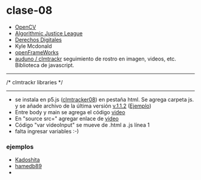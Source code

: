 # clase-08
- [OpenCV](opencv.org)
- [Algorithmic Justice League](www.ajl.org)
- [Derechos Digitales](www.derechosdigitales.org)
- Kyle Mcdonald
- [openFrameWorks](https://openframeworks.cc/)
- [auduno / clmtrackr](https://github.com/auduno/clmtrackr) seguimiento de rostro en imagen, videos, etc. Biblioteca de javascript.
---
/* clmtrackr libraries */
<script src="js/clmtrackr.js"></script>
---
- se instala en p5.js ([clmtracker08](https://editor.p5js.org/cielqz/sketches/piCxu_ePN)) en pestaña html. Se agrega carpeta js. y se añade archivo de la última versión [v.1.1.2](https://github.com/auduno/clmtrackr/releases) ([Ejemplo](https://www.auduno.com/clmtrackr/examples/example.html))
- Entre body y main se agrega el código [video](https://github.com/auduno/clmtrackr/blob/dev/README.md#usage)
- En "source src=" agregar enlace de [video](https://www.auduno.com/clmtrackr/examples/media/franck.mp4)
- Código "var videoInput" se mueve de .html a .js línea 1
- falta ingresar variables :-)

### ejemplos
- [Kadoshita](https://kadoshita.github.io/ClmtrackrSample/)
- [hamedb89](https://codepen.io/hamedb89/pen/ZKyzwL)
- 
